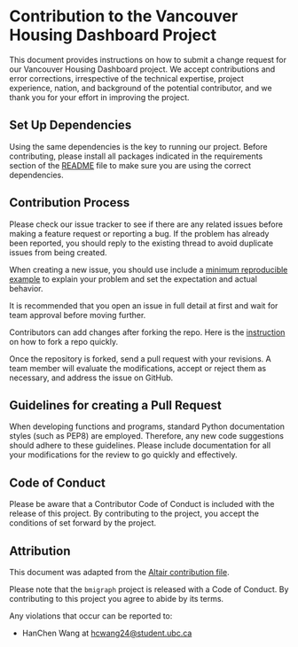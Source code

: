 # Contribution to the Vancouver Housing Dashboard Project

This document provides instructions on how to submit a change request for our Vancouver Housing Dashboard project. We accept contributions and error corrections, irrespective of the technical expertise, project experience, nation, and background of the potential contributor, and we thank you for your effort in improving the project.

## Set Up Dependencies

Using the same dependencies is the key to running our project. Before contributing, please install all packages indicated in the requirements section of the [README](README.md) file to make sure you are using the correct dependencies.

## Contribution Process

Please check our issue tracker to see if there are any related issues before making a feature request or reporting a bug. If the problem has already been reported, you should reply to the existing thread to avoid duplicate issues from being created.

When creating a new issue, you should use include a [minimum reproducible example](https://stackoverflow.com/help/minimal-reproducible-example) to explain your problem and set the expectation and actual behavior.

It is recommended that you open an issue in full detail at first and wait for team approval before moving further.

Contributors can add changes after forking the repo. Here is the [instruction](https://docs.github.com/en/get-started/quickstart/fork-a-repo) on how to fork a repo quickly.

Once the repository is forked, send a pull request with your revisions. A team member will evaluate the modifications, accept or reject them as necessary, and address the issue on GitHub.

## Guidelines for creating a Pull Request

When developing functions and programs, standard Python documentation styles (such as PEP8) are employed. Therefore, any new code suggestions should adhere to these guidelines. Please include documentation for all your modifications for the review to go quickly and effectively.

## Code of Conduct

Please be aware that a Contributor Code of Conduct is included with the release of this project. By contributing to the project, you accept the conditions of set forward by the project.

## Attribution

This document was adapted from the [Altair contribution file](https://github.com/altair-viz/altair/blob/master/CONTRIBUTING.md).

Please note that the `bmigraph` project is released with a
Code of Conduct. By contributing to this project you agree to abide by its terms.

Any violations that occur can be reported to:

- HanChen Wang at hcwang24@student.ubc.ca